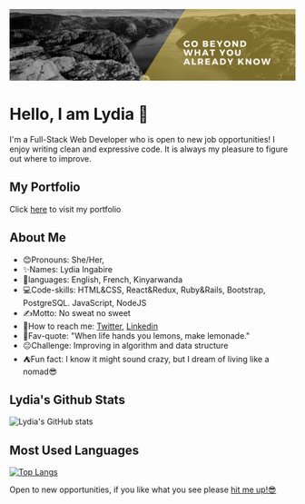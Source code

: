 ![screenshot](./bey.jpeg)


# Hello, I am Lydia 👋

I'm a Full-Stack Web Developer who is open to new job opportunities! I enjoy writing clean and expressive code. It is always my pleasure to figure out where to improve.

## My Portfolio

Click [here](https://lydia-portfolio.netlify.app/) to visit my portfolio


## About Me

  - 😊Pronouns: She/Her,
  - ✨Names: Lydia Ingabire
  - 🧠languages: English, French, Kinyarwanda
  - 💻Code-skills: HTML&CSS, React&Redux, Ruby&Rails, Bootstrap, PostgreSQL. JavaScript, NodeJS
  - ✍️Motto: No sweat no sweet
  - 🤙How to reach me: [Twitter](https://twitter.com/IngabireLydia3), [Linkedin](https://www.linkedin.com/in/delice-lydia/) 
  - 📢Fav-quote: "When life hands you lemons, make lemonade."
  - 😐Challenge: Improving in algorithm and data structure
  - ⛺Fun fact: I know it might sound crazy, but I dream of living like a nomad😎

## Lydia's Github Stats

![Lydia's GitHub stats](https://github-readme-stats.vercel.app/api?username=DeliceLydia&theme=midnight-purple&show_icons=true)

## Most Used Languages

[![Top Langs](https://github-readme-stats.vercel.app/api/top-langs/?username=DeliceLydia&theme=midnight-purple)](https://github.com/DeliceLydia/github-readme-stats)


Open to new opportunities, if you like what you see please [hit me up!😎]("")


